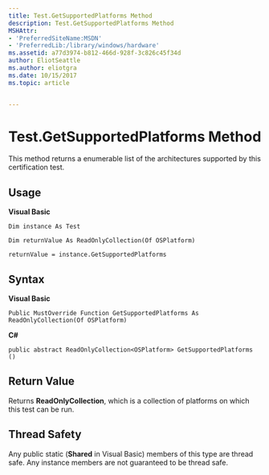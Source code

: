 ```yaml
---
title: Test.GetSupportedPlatforms Method
description: Test.GetSupportedPlatforms Method
MSHAttr:
- 'PreferredSiteName:MSDN'
- 'PreferredLib:/library/windows/hardware'
ms.assetid: a77d3974-b812-466d-928f-3c826c45f34d
author: EliotSeattle
ms.author: eliotgra
ms.date: 10/15/2017
ms.topic: article


---
```


# Test.GetSupportedPlatforms Method


This method returns a enumerable list of the architectures supported by this certification test.

## <span id="Usage"></span><span id="usage"></span><span id="USAGE"></span>Usage


**Visual Basic**

`Dim instance As Test`

`Dim returnValue As ReadOnlyCollection(Of OSPlatform)`

`returnValue = instance.GetSupportedPlatforms`

## <span id="Syntax"></span><span id="syntax"></span><span id="SYNTAX"></span>Syntax


**Visual Basic**

`Public MustOverride Function GetSupportedPlatforms As ReadOnlyCollection(Of OSPlatform)`

**C#**

`public abstract ReadOnlyCollection<OSPlatform> GetSupportedPlatforms ()`

## <span id="Return_Value"></span><span id="return_value"></span><span id="RETURN_VALUE"></span>Return Value


Returns **ReadOnlyCollection**, which is a collection of platforms on which this test can be run.

## <span id="Thread_Safety"></span><span id="thread_safety"></span><span id="THREAD_SAFETY"></span>Thread Safety


Any public static (**Shared** in Visual Basic) members of this type are thread safe. Any instance members are not guaranteed to be thread safe.

 

 






